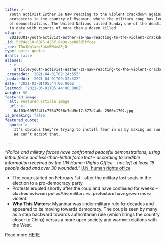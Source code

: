 ```yaml
---
title: >-
  Youth activist Esther Ze Naw reacting to the violent crackdown against
  protestors in the country of Myanmar, where the military coup has led to weeks
  of demonstrations. The United Nations called Sunday one of the deadliest days
  to date with reports of more than a dozen killed.
slug: >-
  20210301-youth-activist-esther-ze-naw-reacting-to-the-violent-crackdown-against-protestors-in-the
_id: 5df4ec10-6875-423f-949e-be086d5ffcae
_rev: TDo1Nq1xkiZakmRW4mAPjD
type: quick_quotes
draft: false
aliases:
  - >-
    article/youth-activist-esther-ze-naw-reacting-to-the-violent-crackdown-against-protestors-in-the-country-of-myanmar-where-the-military-coup-has-led-to-weeks-of-demonstrations-the-united-nations-called-sunday/
_createdAt: '2021-04-01T02:24:55Z'
_updatedAt: '2021-04-01T09:32:32Z'
date: '2021-03-01T05:44:00.000Z'
lastmod: '2021-03-01T05:44:00.000Z'
weight: 50
featured_image:
  alt: Featured article image
  url: >-
    6a103e695724ffc77647956c7dd9e17c577a2a8c-2560x1707.jpg
is_breaking: false
featured_quote:
  quote: >-
    It’s obvious they’re trying to instill fear in us by making us run and hide.
    We can’t accept that.

---
```

_“Police and military forces have confronted peaceful demonstrations, using lethal force and less-than-lethal force that – according to credible information received by the UN Human Rights Office – has left at least 18 people dead and over 30 wounded.”_ [U.N. human rights office](https://www.reuters.com/article/us-myanmar-politics/at-least-18-killed-in-myanmar-on-bloodiest-day-of-protests-against-coup-idUSKCN2AS018)

* The coup started on February 1st – after the military lost seats in the election to a pro-democracy party.
* Protests erupted shortly after the coup and have continued for weeks – clashes between police/the military vs. protestors have grown more violent.
* **Why This Matters**: Myanmar was under military rule for decades and appeared to be moving towards democracy. The coup is seen by many as a step backward towards authoritarian rule (which brings the country closer to China) versus a more open society and warmer relations with the West.

Read more [HERE](https://www.npr.org/2021/02/28/972296756/at-least-18-killed-by-myanmar-security-forces-in-deadliest-day-since-coup-began)